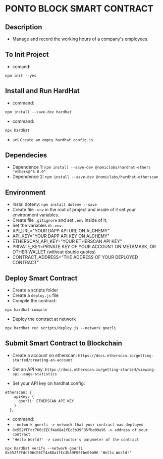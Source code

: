 # PONTO BLOCK SMART CONTRACT

## Description
- Manage and record the working hours of a company's employees.

## To Init Project
- comand:
```
npm init --yes
```
## Install and Run HardHat
- command:
```
npm install --save-dev hardhat
```

- command:
```
npx hardhat
```
- set `Create an empty hardhat.config.js`

## Dependecies
- Dependence 1: `npm install --save-dev @nomiclabs/hardhat-ethers "ethers@^5.0.0"`
- Dependence 2: `npm install --save-dev @nomiclabs/hardhat-etherscan`

## Environment
- Instal dotenv: `npm install dotenv --save`
- Create file `.env` in the root of project and inside of it set your environment variables.
- Create file `.gitignore` and set `.env` inside of it;
- Set the variables in `.env`:
- API_URL="YOUR DAPP API URL ON ALCHEMY"
- API_KEY="YOUR DAPP API KEY ON ALCHEMY"
- ETHERSCAN_API_KEY="YOUR ETHERSCAN API KEY"
- PRIVATE_KEY=PRIVATE KEY OF YOUR ACCOUNT ON METAMASK, OR OTHER WALLET (without double quotes)
- CONTRACT_ADDRESS="THE ADDRESS OF YOUR DEPLOYED CONTRACT"

## Deploy Smart Contract
- Create a scripts folder
- Create a `deploy.js` file
- Compile the contract:
```
npx hardhat compile
```
- Deploy the contract at network
```
npx hardhat run scripts/deploy.js --network goerli
```

## Submit Smart Contract to Blockchain
- Create a account on etherscan: `https://docs.etherscan.io/getting-started/creating-an-account`

- Get an API key: `https://docs.etherscan.io/getting-started/viewing-api-usage-statistics`

- Set your API key on hardhat.config:
```
etherscan: {
    apiKey: {
      goerli: ETHERSCAN_API_KEY
    }
  },
```

- command:
- `--network goerli -> network that your contract was deployed`
- `0x552fFFdc706cEECf4a68a1fEc3b39F05fbe09a96 -> address of your contract`
- `'Hello World!' -> constructor's parameter of the contract` 
```
npx hardhat verify --network goerli 0x552fFFdc706cEECf4a68a1fEc3b39F05fbe09a96 'Hello World!'
```